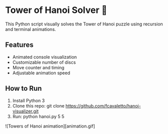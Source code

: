 # Tower of Hanoi Solver 🎯

This Python script visually solves the Tower of Hanoi puzzle using recursion and terminal animations.

## Features
- Animated console visualization
- Customizable number of discs
- Move counter and timing
- Adjustable animation speed

## How to Run
1. Install Python 3
2. Clone this repo: git clone https://github.com/fcavaletto/hanoi-visualizer.git
3. Run: python hanoi.py 5 5

![Towers of Hanoi animation][animation.gif]
